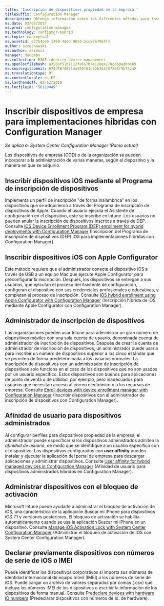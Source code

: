 ```yaml
---
title: 'Inscripción de dispositivos propiedad de la empresa '
titleSuffix: Configuration Manager
description: Obtenga información sobre los diferentes métodos para inscribir dispositivos de empresa para implementaciones híbridas con Configuration Manager.
ms.date: 03/05/2017
ms.prod: configuration-manager
ms.technology: configmgr-hybrid
ms.topic: conceptual
ms.assetid: e2754ce6-1460-4ddd-9050-2cc87e7964f4
author: aczechowski
ms.author: aaroncz
manager: dougeby
ms.collection: M365-identity-device-management
ms.openlocfilehash: a3586f51b7112f8667b7e120ea278ceb9adbbe89
ms.sourcegitcommit: 874d78f08714a509f61c52b154387268f5b73242
ms.translationtype: MT
ms.contentlocale: es-ES
ms.lasthandoff: 02/12/2019
ms.locfileid: "56129449"
---
```

# <a name="enroll-company-owned-devices-for-hybrid-deployments-with-configuration-manager"></a>Inscribir dispositivos de empresa para implementaciones híbridas con Configuration Manager

*Se aplica a: System Center Configuration Manager (Rama actual)*

Los dispositivos de empresa (COD) o de la organización se pueden incorporar a la administración de varias maneras, según el dispositivo y la manera en que se adquirió.  

## <a name="enroll-device-enrollment-program-ios-devices"></a>Inscribir dispositivos iOS mediante el Programa de inscripción de dispositivos  
 Implementa un perfil de inscripción "de forma inalámbrica" en los dispositivos que se adquirieron a través del Programa de inscripción de dispositivos de Apple. Cuando el usuario ejecuta el Asistente de configuración en el dispositivo, este se inscribe en Intune.  Los usuarios no pueden anular la inscripción de dispositivos inscritos a través de DEP. Consulte [iOS Device Enrollment Program (DEP) enrollment for hybrid deployments with Configuration Manager](../../mdm/deploy-use/ios-device-enrollment-program-for-hybrid.md) (Inscripción del Programa de inscripción de dispositivos (DEP) iOS para implementaciones híbridas con Configuration Manager).  

## <a name="enroll-ios-devices-with-apple-configurator"></a>Inscribir dispositivos iOS con Apple Configurator  
 Este método requiere que el administrador conecte el dispositivo iOS a través de USB a un equipo Mac que ejecute Apple Configurator para preconfigurar la inscripción. Después, los dispositivos se entregan a sus usuarios, que ejecutan el proceso del Asistente de configuración, configuran el dispositivo con sus credenciales profesionales o educativas, y completan el proceso de inscripción. Consulte [iOS hybrid enrollment using Apple Configurator with Configuration Manager](../../mdm/deploy-use/ios-hybrid-enrollment-using-apple-configurator.md) (Inscripción híbrida de iOS mediante Apple Configurator con Configuration Manager).  

## <a name="device-enrollment-manager"></a>Administrador de inscripción de dispositivos  
 Las organizaciones pueden usar Intune para administrar un gran número de dispositivos móviles con una sola cuenta de usuario, denominada cuenta de administrador de inscripción de dispositivos. Después de crear la cuenta de administrador de inscripción de dispositivos, un administrador puede usarla para inscribir un número de dispositivos superior a los cinco estándar que se permiten de forma predeterminada a los usuarios normales. La inscripción de dispositivos con un administrador de inscripción de dispositivos solo funciona en el caso de los dispositivos que no son usados por un usuario específico. Estos dispositivos son buenos para aplicaciones de punto de venta o de utilidad, por ejemplo, pero inadecuados para usuarios que necesitan acceso al correo electrónico o a los recursos de empresa. Consulte [Enroll devices with device enrollment manager with Configuration Manager](../../mdm/deploy-use/enroll-devices-with-device-enrollment-manager.md) (Inscribir dispositivos con el administrador de inscripción de dispositivos con Configuration Manager).  

## <a name="user-affinity-for-managed-devices"></a>Afinidad de usuario para dispositivos administrados  
 Al configurar perfiles para dispositivos propiedad de la empresa, el administrador puede especificar si los dispositivos administrados admiten la *afinidad de usuario*, de modo que se identifique a un usuario específico con el dispositivo. Los dispositivos configurados con **user affinity** pueden instalar y ejecutar la aplicación del portal de empresa para descargar aplicaciones y administrar dispositivos. Consulte [User affinity for hybrid managed devices in Configuration Manager](../../mdm/deploy-use/user-affinity-for-hybrid-managed-devices.md) (Afinidad de usuario para dispositivos administrados híbridos en Configuration Manager).  

## <a name="manage-devices-with-activation-lock"></a>Administrar dispositivos con el bloqueo de activación  
 Microsoft Intune puede ayudarle a administrar el bloqueo de activación de iOS, una característica de la aplicación Buscar mi iPhone para dispositivos iOS 7.1 y versiones posteriores. El bloqueo de activación se habilita automáticamente cuando se usa la aplicación Buscar mi iPhone en un dispositivo. Consulte [Manage iOS Activation Lock with System Center Configuration Manager](../../mdm/deploy-use/manage-ios-activation-lock.md) (Administrar el bloqueo de activación de iOS con System Center Configuration Manager).

 ## <a name="predeclare-devices-with-imei-or-ios-serial-numbers"></a>Declarar previamente dispositivos con números de serie de iOS o IMEI

Puede identificar los dispositivos corporativos si importa sus números de identidad internacional de equipo móvil (IMEI) o los números de serie de iOS. Puede cargar un archivo de valores separados por comas (.csv) que incluya los números IMEI de los dispositivos o escribir la información de los dispositivos de forma manual.  Consulte [Predeclare devices with hardware ID numbers](../../mdm/deploy-use/predeclare-devices-with-hardware-id.md) (Predeclarar dispositivos con números de Id. de hardware).
